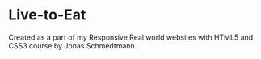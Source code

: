 # Live-to-Eat
Created as a part of my Responsive Real world websites with HTML5 and CSS3 course by Jonas Schmedtmann. 

